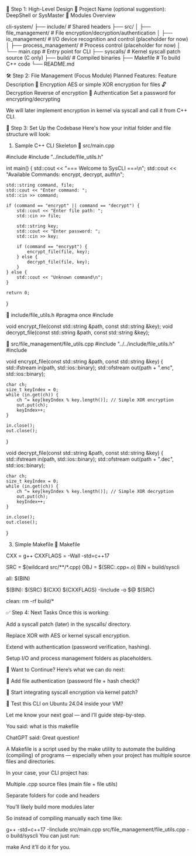 🧠 Step 1: High-Level Design
🎯 Project Name (optional suggestion): DeepShell or SysMaster
🧱 Modules Overview

cli-system/
├── include/                # Shared headers
├── src/
│   ├── file_management/    # File encryption/decryption/authentication
│   ├── io_management/      # I/O device recognition and control (placeholder for now)
│   ├── process_management/ # Process control (placeholder for now)
│   └── main.cpp            # Entry point for CLI
├── syscalls/               # Kernel syscall patch source (C only)
├── build/                  # Compiled binaries
├── Makefile                # To build C++ code
└── README.md

🛠️ Step 2: File Management (Focus Module)
Planned Features:
Feature	Description
🔐 Encryption	AES or simple XOR encryption for files
🔓 Decryption	Reverse of encryption
👤 Authentication	Set a password for encrypting/decrypting

We will later implement encryption in kernel via syscall and call it from C++ CLI.

📁 Step 3: Set Up the Codebase
Here's how your initial folder and file structure will look:

1. Sample C++ CLI Skeleton
📄 src/main.cpp

#include <iostream>
#include "../include/file_utils.h"

int main() {
    std::cout << "=== Welcome to SysCLI ===\n";
    std::cout << "Available Commands: encrypt, decrypt, auth\n";

    std::string command, file;
    std::cout << "Enter command: ";
    std::cin >> command;

    if (command == "encrypt" || command == "decrypt") {
        std::cout << "Enter file path: ";
        std::cin >> file;

        std::string key;
        std::cout << "Enter password: ";
        std::cin >> key;

        if (command == "encrypt") {
            encrypt_file(file, key);
        } else {
            decrypt_file(file, key);
        }
    } else {
        std::cout << "Unknown command\n";
    }

    return 0;
}

📄 include/file_utils.h
#pragma once
#include <string>

void encrypt_file(const std::string &path, const std::string &key);
void decrypt_file(const std::string &path, const std::string &key);

📄 src/file_management/file_utils.cpp
#include "../../include/file_utils.h"
#include <fstream>

void encrypt_file(const std::string &path, const std::string &key) {
    std::ifstream in(path, std::ios::binary);
    std::ofstream out(path + ".enc", std::ios::binary);

    char ch;
    size_t keyIndex = 0;
    while (in.get(ch)) {
        ch ^= key[keyIndex % key.length()]; // Simple XOR encryption
        out.put(ch);
        keyIndex++;
    }

    in.close();
    out.close();
}

void decrypt_file(const std::string &path, const std::string &key) {
    std::ifstream in(path, std::ios::binary);
    std::ofstream out(path + ".dec", std::ios::binary);

    char ch;
    size_t keyIndex = 0;
    while (in.get(ch)) {
        ch ^= key[keyIndex % key.length()]; // Simple XOR decryption
        out.put(ch);
        keyIndex++;
    }

    in.close();
    out.close();
}


3. Simple Makefile
📄 Makefile

CXX = g++
CXXFLAGS = -Wall -std=c++17

SRC = $(wildcard src/**/*.cpp)
OBJ = $(SRC:.cpp=.o)
BIN = build/syscli

all: $(BIN)

$(BIN): $(SRC)
	$(CXX) $(CXXFLAGS) -Iinclude -o $@ $(SRC)

clean:
	rm -rf build/*


✅ Step 4: Next Tasks
Once this is working:

Add a syscall patch (later) in the syscalls/ directory.

Replace XOR with AES or kernel syscall encryption.

Extend with authentication (password verification, hashing).

Setup I/O and process management folders as placeholders.

🚀 Want to Continue?
Here’s what we can do next:

🔧 Add file authentication (password file + hash check)?

🧠 Start integrating syscall encryption via kernel patch?

🧪 Test this CLI on Ubuntu 24.04 inside your VM?

Let me know your next goal — and I’ll guide step-by-step.







You said:
what is this makefile


ChatGPT said:
Great question!

A Makefile is a script used by the make utility to automate the building (compiling) of programs — especially when your project has multiple source files and directories.

In your case, your CLI project has:

Multiple .cpp source files (main file + file utils)

Separate folders for code and headers

You’ll likely build more modules later

So instead of compiling manually each time like:

g++ -std=c++17 -Iinclude src/main.cpp src/file_management/file_utils.cpp -o build/syscli
You can just run:

make
And it’ll do it for you.

